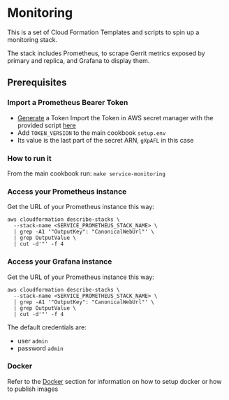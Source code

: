 # Monitoring

This is a set of Cloud Formation Templates and scripts to spin up a monitoring
stack.

The stack includes Prometheus, to scrape Gerrit metrics
exposed by primary and replica, and Grafana to display them.

## Prerequisites

### Import a Prometheus Bearer Token

* [Generate](https://www.uuidgenerator.net/) a Token
 Import the Token in AWS secret manager with the provided script [here](../Secrets.md#prometheus-bearer-token)
* Add `TOKEN_VERSION` to the main cookbook `setup.env`
* Its value is the last part of the secret ARN, `gXpAFL` in this case

### How to run it

From the main cookbook run: `make service-monitoring`

### Access your Prometheus instance

Get the URL of your Prometheus instance this way:

```
aws cloudformation describe-stacks \
  --stack-name <SERVICE_PROMETHEUS_STACK_NAME> \
  | grep -A1 '"OutputKey": "CanonicalWebUrl"' \
  | grep OutputValue \
  | cut -d'"' -f 4
```

### Access your Grafana instance

Get the URL of your Prometheus instance this way:

```
aws cloudformation describe-stacks \
  --stack-name <SERVICE_PROMETHEUS_STACK_NAME> \
  | grep -A1 '"OutputKey": "CanonicalWebUrl"' \
  | grep OutputValue \
  | cut -d'"' -f 4
```

The default credentials are:
* user `admin`
* password `admin`

### Docker

Refer to the [Docker](../Docker.md) section for information on how to setup docker or how to publish images